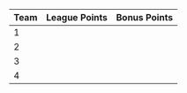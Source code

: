 | Team | League Points | Bonus Points |
| ---- | ------------- | ------------ |
| 1    |               |              |
| 2    |               |              |
| 3    |               |              |
| 4    |               |              |
